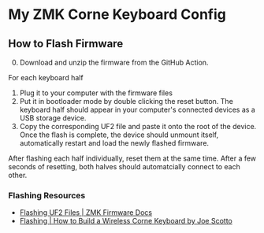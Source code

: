 # My ZMK Corne Keyboard Config

## How to Flash Firmware

0. Download and unzip the firmware from the GitHub Action.

For each keyboard half

1. Plug it to your computer with the firmware files
2. Put it in bootloader mode by double clicking the reset button. The keyboard half should appear in your computer's connected devices as a USB storage device.
3. Copy the corresponding UF2 file and paste it onto the root of the device. Once the flash is complete, the device should unmount itself, automatically restart and load the newly flashed firmware.

After flashing each half individually, reset them at the same time. After a few seconds of resetting, both halves should automatcially connect to each other.

### Flashing Resources

- [Flashing UF2 Files | ZMK Firmware Docs](https://zmk.dev/docs/user-setup#flashing-uf2-files)
- [Flashing | How to Build a Wireless Corne Keyboard by Joe Scotto](https://youtu.be/FJgvi7WShxY?si=yuM85IFBpJjWrqir&t=775)

